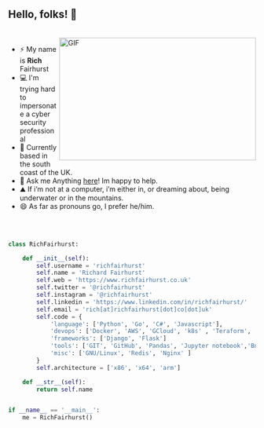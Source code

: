 
## Hello, folks! 👋 

<br/>
<img align="right" height="250" width="400" alt="GIF" src="https://camo.githubusercontent.com/992babdffd8c74a1502de375fbdf7e4d54773242/68747470733a2f2f6d656469612e67697068792e636f6d2f6d656469612f53576f536b4e36447854737a71494b4571762f67697068792e676966"/>
 
- ⚡ My name is **Rich** Fairhurst
- 💻 I'm trying hard to impersonate a cyber security professional
- 👯 Currently based in the south coast of the UK.
- 💬 Ask me Anything [here](https://github.com/richfairhurst/richfairhurst/issues/1)! Im happy to help.
- ⛰ If i’m not at a computer, i’m either in, or dreaming about, being underwater or in the mountains.
- 😄 As far as pronouns go, I prefer he/him.

<br/>
<br/>

<p align="center">

```python
class RichFairhurst:

    def __init__(self):
        self.username = 'richfairhurst'
        self.name = 'Richard Fairhurst'
        self.web = 'https://www.richfairhurst.co.uk'
        self.twitter = '@richfairhurst'
        self.instagram = '@richfairhurst'
        self.linkedin = 'https://www.linkedin.com/in/richfairhurst/'
        self.email = 'rich[at]richfairhurst[dot]co[dot]uk'
        self.code = {
            'language': ['Python', 'Go', 'C#', 'Javascript'],
            'devops': ['Docker', 'AWS', 'GCloud', 'k8s' , 'Teraform', 'Ansible','GitHub Actions'],
            'frameworks': ['Django', 'Flask']
            'tools': ['GIT', 'GitHub', 'Pandas', 'Jupyter notebook','Bninja', 'IDA Pro', 'Pycharm', 'Frida'],
            'misc': ['GNU/Linux', 'Redis', 'Nginx' ]
        }
        self.architecture = ['x86', 'x64', 'arm']

    def __str__(self):
        return self.name


if __name__ == '__main__':
    me = RichFairhurst()


```
    
</p>


